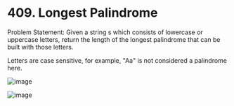 # 409. Longest Palindrome
Problem Statement: Given a string s which consists of lowercase or uppercase letters, return the length of the longest palindrome that can be built with those letters.

Letters are case sensitive, for example, "Aa" is not considered a palindrome here.

 ![image](https://github.com/aryanv175/leetcode/assets/91381804/615ad20e-dc93-4f91-a660-7e93d9d141a1)

![image](https://github.com/aryanv175/leetcode/assets/91381804/f368dd31-eb05-42b1-854e-09bef4b1ff16)

